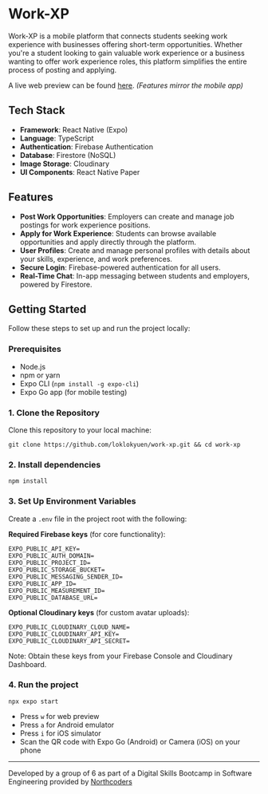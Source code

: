 
# Work-XP

Work-XP is a mobile platform that connects students seeking work experience with businesses offering short-term opportunities. Whether you're a student looking to gain valuable work experience or a business wanting to offer work experience roles, this platform simplifies the entire process of posting and applying.

A live web preview can be found [here](https://work-xp.netlify.app/). *(Features mirror the mobile app)*

## Tech Stack
- **Framework**: React Native (Expo)
- **Language**: TypeScript
- **Authentication**: Firebase Authentication
- **Database**: Firestore (NoSQL)
- **Image Storage**: Cloudinary
- **UI Components**: React Native Paper

## Features

- **Post Work Opportunities**: Employers can create and manage job postings for work experience positions.
- **Apply for Work Experience**: Students can browse available opportunities and apply directly through the platform.
- **User Profiles**: Create and manage personal profiles with details about your skills, experience, and work preferences.
- **Secure Login**: Firebase-powered authentication for all users.
- **Real-Time Chat**: In-app messaging between students and employers, powered by Firestore.

## Getting Started

Follow these steps to set up and run the project locally:
### Prerequisites
- Node.js
- npm or yarn
- Expo CLI (`npm install -g expo-cli`)
- Expo Go app (for mobile testing)

### 1. Clone the Repository

Clone this repository to your local machine:

```git clone https://github.com/loklokyuen/work-xp.git && cd work-xp```


### 2. Install dependencies

```npm install```

### 3. Set Up Environment Variables
Create a `.env` file in the project root with the following:

**Required Firebase keys** (for core functionality):
```
EXPO_PUBLIC_API_KEY=
EXPO_PUBLIC_AUTH_DOMAIN=
EXPO_PUBLIC_PROJECT_ID=
EXPO_PUBLIC_STORAGE_BUCKET=
EXPO_PUBLIC_MESSAGING_SENDER_ID=
EXPO_PUBLIC_APP_ID=
EXPO_PUBLIC_MEASUREMENT_ID=
EXPO_PUBLIC_DATABASE_URL=
```
**Optional Cloudinary keys** (for custom avatar uploads):
```
EXPO_PUBLIC_CLOUDINARY_CLOUD_NAME=
EXPO_PUBLIC_CLOUDINARY_API_KEY=
EXPO_PUBLIC_CLOUDINARY_API_SECRET=
```
Note: Obtain these keys from your Firebase Console and Cloudinary Dashboard.
### 4. Run the project

```npx expo start```

- Press `w` for web preview
- Press `a` for Android emulator
- Press `i` for iOS simulator
- Scan the QR code with Expo Go (Android) or Camera (iOS) on your phone

--- 

Developed by a group of 6 as part of a Digital Skills Bootcamp in Software Engineering provided by [Northcoders](https://northcoders.com/)
